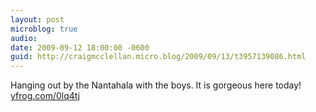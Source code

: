 ```yaml
---
layout: post
microblog: true
audio: 
date: 2009-09-12 18:00:00 -0600
guid: http://craigmcclellan.micro.blog/2009/09/13/t3957139086.html
---
```

Hanging out by the Nantahala with the boys. It is gorgeous here today! [yfrog.com/0lq4tj](http://yfrog.com/0lq4tj)
